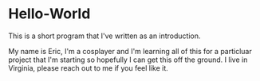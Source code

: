 # Hello-World
This is a short program that I've written as an introduction.

My name is Eric, I'm a cosplayer and I'm learning all of this for a particluar project that I'm starting so hopefully I can get this off the ground. I live in Virginia, please reach out to me if you feel like it.  
